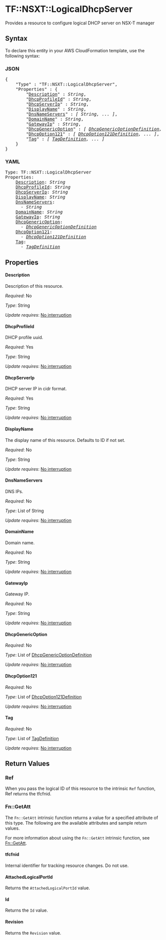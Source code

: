 # TF::NSXT::LogicalDhcpServer

Provides a resource to configure logical DHCP server on NSX-T manager

## Syntax

To declare this entity in your AWS CloudFormation template, use the following syntax:

### JSON

<pre>
{
    "Type" : "TF::NSXT::LogicalDhcpServer",
    "Properties" : {
        "<a href="#description" title="Description">Description</a>" : <i>String</i>,
        "<a href="#dhcpprofileid" title="DhcpProfileId">DhcpProfileId</a>" : <i>String</i>,
        "<a href="#dhcpserverip" title="DhcpServerIp">DhcpServerIp</a>" : <i>String</i>,
        "<a href="#displayname" title="DisplayName">DisplayName</a>" : <i>String</i>,
        "<a href="#dnsnameservers" title="DnsNameServers">DnsNameServers</a>" : <i>[ String, ... ]</i>,
        "<a href="#domainname" title="DomainName">DomainName</a>" : <i>String</i>,
        "<a href="#gatewayip" title="GatewayIp">GatewayIp</a>" : <i>String</i>,
        "<a href="#dhcpgenericoption" title="DhcpGenericOption">DhcpGenericOption</a>" : <i>[ <a href="dhcpgenericoptiondefinition.md">DhcpGenericOptionDefinition</a>, ... ]</i>,
        "<a href="#dhcpoption121" title="DhcpOption121">DhcpOption121</a>" : <i>[ <a href="dhcpoption121definition.md">DhcpOption121Definition</a>, ... ]</i>,
        "<a href="#tag" title="Tag">Tag</a>" : <i>[ <a href="tagdefinition.md">TagDefinition</a>, ... ]</i>
    }
}
</pre>

### YAML

<pre>
Type: TF::NSXT::LogicalDhcpServer
Properties:
    <a href="#description" title="Description">Description</a>: <i>String</i>
    <a href="#dhcpprofileid" title="DhcpProfileId">DhcpProfileId</a>: <i>String</i>
    <a href="#dhcpserverip" title="DhcpServerIp">DhcpServerIp</a>: <i>String</i>
    <a href="#displayname" title="DisplayName">DisplayName</a>: <i>String</i>
    <a href="#dnsnameservers" title="DnsNameServers">DnsNameServers</a>: <i>
      - String</i>
    <a href="#domainname" title="DomainName">DomainName</a>: <i>String</i>
    <a href="#gatewayip" title="GatewayIp">GatewayIp</a>: <i>String</i>
    <a href="#dhcpgenericoption" title="DhcpGenericOption">DhcpGenericOption</a>: <i>
      - <a href="dhcpgenericoptiondefinition.md">DhcpGenericOptionDefinition</a></i>
    <a href="#dhcpoption121" title="DhcpOption121">DhcpOption121</a>: <i>
      - <a href="dhcpoption121definition.md">DhcpOption121Definition</a></i>
    <a href="#tag" title="Tag">Tag</a>: <i>
      - <a href="tagdefinition.md">TagDefinition</a></i>
</pre>

## Properties

#### Description

Description of this resource.

_Required_: No

_Type_: String

_Update requires_: [No interruption](https://docs.aws.amazon.com/AWSCloudFormation/latest/UserGuide/using-cfn-updating-stacks-update-behaviors.html#update-no-interrupt)

#### DhcpProfileId

DHCP profile uuid.

_Required_: Yes

_Type_: String

_Update requires_: [No interruption](https://docs.aws.amazon.com/AWSCloudFormation/latest/UserGuide/using-cfn-updating-stacks-update-behaviors.html#update-no-interrupt)

#### DhcpServerIp

DHCP server IP in cidr format.

_Required_: Yes

_Type_: String

_Update requires_: [No interruption](https://docs.aws.amazon.com/AWSCloudFormation/latest/UserGuide/using-cfn-updating-stacks-update-behaviors.html#update-no-interrupt)

#### DisplayName

The display name of this resource. Defaults to ID if not set.

_Required_: No

_Type_: String

_Update requires_: [No interruption](https://docs.aws.amazon.com/AWSCloudFormation/latest/UserGuide/using-cfn-updating-stacks-update-behaviors.html#update-no-interrupt)

#### DnsNameServers

DNS IPs.

_Required_: No

_Type_: List of String

_Update requires_: [No interruption](https://docs.aws.amazon.com/AWSCloudFormation/latest/UserGuide/using-cfn-updating-stacks-update-behaviors.html#update-no-interrupt)

#### DomainName

Domain name.

_Required_: No

_Type_: String

_Update requires_: [No interruption](https://docs.aws.amazon.com/AWSCloudFormation/latest/UserGuide/using-cfn-updating-stacks-update-behaviors.html#update-no-interrupt)

#### GatewayIp

Gateway IP.

_Required_: No

_Type_: String

_Update requires_: [No interruption](https://docs.aws.amazon.com/AWSCloudFormation/latest/UserGuide/using-cfn-updating-stacks-update-behaviors.html#update-no-interrupt)

#### DhcpGenericOption

_Required_: No

_Type_: List of <a href="dhcpgenericoptiondefinition.md">DhcpGenericOptionDefinition</a>

_Update requires_: [No interruption](https://docs.aws.amazon.com/AWSCloudFormation/latest/UserGuide/using-cfn-updating-stacks-update-behaviors.html#update-no-interrupt)

#### DhcpOption121

_Required_: No

_Type_: List of <a href="dhcpoption121definition.md">DhcpOption121Definition</a>

_Update requires_: [No interruption](https://docs.aws.amazon.com/AWSCloudFormation/latest/UserGuide/using-cfn-updating-stacks-update-behaviors.html#update-no-interrupt)

#### Tag

_Required_: No

_Type_: List of <a href="tagdefinition.md">TagDefinition</a>

_Update requires_: [No interruption](https://docs.aws.amazon.com/AWSCloudFormation/latest/UserGuide/using-cfn-updating-stacks-update-behaviors.html#update-no-interrupt)

## Return Values

### Ref

When you pass the logical ID of this resource to the intrinsic `Ref` function, Ref returns the tfcfnid.

### Fn::GetAtt

The `Fn::GetAtt` intrinsic function returns a value for a specified attribute of this type. The following are the available attributes and sample return values.

For more information about using the `Fn::GetAtt` intrinsic function, see [Fn::GetAtt](https://docs.aws.amazon.com/AWSCloudFormation/latest/UserGuide/intrinsic-function-reference-getatt.html).

#### tfcfnid

Internal identifier for tracking resource changes. Do not use.

#### AttachedLogicalPortId

Returns the <code>AttachedLogicalPortId</code> value.

#### Id

Returns the <code>Id</code> value.

#### Revision

Returns the <code>Revision</code> value.

